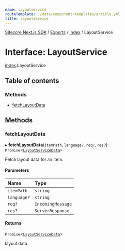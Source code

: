 ```yaml
---
name: layoutservice
routeTemplate: ./data/component-templates/article.yml
title: layoutservice
---
```


[Sitecore Next.js SDK](/docs/nextjs/ref/) / [Exports](/docs/nextjs/ref/modules) / [index](/docs/nextjs/ref/modules/index) / LayoutService

# Interface: LayoutService

[index](/docs/nextjs/ref/modules/index).LayoutService

## Table of contents

### Methods

- [fetchLayoutData](/docs/nextjs/ref/interfaces/index/layoutservice#fetchlayoutdata)

## Methods

### fetchLayoutData

▸ **fetchLayoutData**(`itemPath`, `language?`, `req?`, `res?`): `Promise`<[`LayoutServiceData`](/docs/nextjs/ref/interfaces/index/layoutservicedata)\>

Fetch layout data for an item.

#### Parameters

| Name | Type |
| :------ | :------ |
| `itemPath` | `string` |
| `language?` | `string` |
| `req?` | `IncomingMessage` |
| `res?` | `ServerResponse` |

#### Returns

`Promise`<[`LayoutServiceData`](/docs/nextjs/ref/interfaces/index/layoutservicedata)\>

layout data
